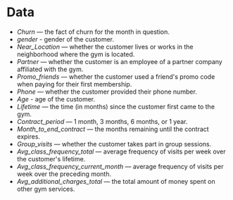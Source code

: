 # Data
- *Churn* — the fact of churn for the month in question.
- *gender* - gender of the customer.
- *Near_Location* — whether the customer lives or works in the neighborhood where the gym is located.
- *Partner* — whether the customer is an employee of a partner company affiliated with the gym.
- *Promo_friends* — whether the customer used a friend's promo code when paying for their first membership.
- *Phone* — whether the customer provided their phone number.
- *Age* - age of the customer.
- *Lifetime* — the time (in months) since the customer first came to the gym.
- *Contract_period* — 1 month, 3 months, 6 months, or 1 year.
- *Month_to_end_contract* — the months remaining until the contract expires.
- *Group_visits* — whether the customer takes part in group sessions.
- *Avg_class_frequency_total* — average frequency of visits per week over the customer's lifetime.
- *Avg_class_frequency_current_month* — average frequency of visits per week over the preceding month.
- *Avg_additional_charges_total* — the total amount of money spent on other gym services.
